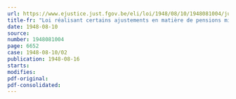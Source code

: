 ```yaml
---
url: https://www.ejustice.just.fgov.be/eli/loi/1948/08/10/1948081004/justel
title-fr: "Loi réalisant certains ajustements en matière de pensions militaires accordées pour dommages physiques résultant du service, des pensions de réparation et de rentes pour chevrons de front"
date: 1948-08-10
source:
number: 1948081004
page: 6652
case: 1948-08-10/02
publication: 1948-08-16
starts:
modifies:
pdf-original:
pdf-consolidated:
---
```


